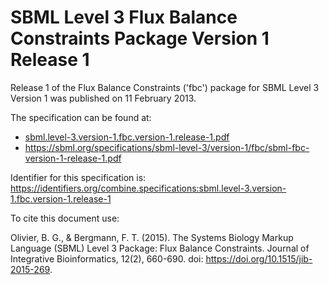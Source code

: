 # SBML Level 3 Flux Balance Constraints Package Version 1 Release 1
Release 1 of the Flux Balance Constraints ('fbc') package for SBML Level 3 Version 1 was published on 11 February 2013. 

The specification can be found at:

* [sbml.level-3.version-1.fbc.version-1.release-1.pdf](https://raw.githubusercontent.com/combine-org/combine-specifications/main/specifications/files/sbml.level-3.version-1.fbc.version-1.release-1.pdf)
* https://sbml.org/specifications/sbml-level-3/version-1/fbc/sbml-fbc-version-1-release-1.pdf

Identifier for this specification is: https://identifiers.org/combine.specifications:sbml.level-3.version-1.fbc.version-1.release-1

To cite this document use:

Olivier, B. G., & Bergmann, F. T. (2015). The Systems Biology Markup Language (SBML) Level 3 Package: Flux Balance Constraints. Journal of Integrative Bioinformatics, 12(2), 660-690. doi: https://doi.org/10.1515/jib-2015-269.
